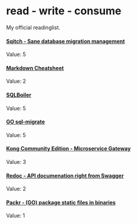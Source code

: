 # read - write - consume

My official readinglist.

#### [Sqitch - Sane database migration management](https://sqitch.org/)

Value: 5

#### [Markdown Cheatsheet](https://github.com/adam-p/markdown-here/wiki/Markdown-Cheatsheet)

Value: 2

#### [SQLBoiler](https://godoc.org/github.com/volatiletech/sqlboiler)

Value: 5

#### [GO sql-migrate](https://github.com/rubenv/sql-migrate)

Value: 5

#### [Kong Community Edition - Microservice Gateway](https://konghq.com/kong-community-edition/)

Value: 3

#### [Redoc - API documenation right from Swagger](https://redoc.ly/)

Value: 2

#### [Packr - (GO) package static files in binaries](https://github.com/gobuffalo/packr)

Value: 1
